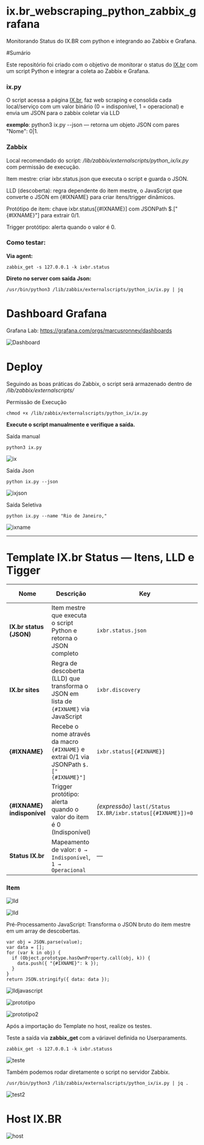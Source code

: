 # ix.br_webscraping_python_zabbix_grafana
Monitorando Status do IX.BR com python e integrando ao Zabbix e Grafana.

#Sumário

Este repositório foi criado com o objetivo de monitorar o status do [IX.br](https://status.ix.br/) com um script Python e integrar a coleta ao Zabbix e Grafana. 

### ix.py

O script acessa a página  [IX.br](https://status.ix.br/), faz web scraping e consolida cada local/serviço com um valor binário (0 = indisponível, 1 = operacional) e envia um JSON para o zabbix coletar via LLD

**exemplo**: python3 ix.py --json — retorna um objeto JSON com pares "Nome": 0|1. 

### Zabbix

Local recomendado do script: */lib/zabbix/externalscripts/python_ix/ix.py* com permissão de execução.

Item mestre: criar ixbr.status.json que executa o script e guarda o JSON. 

LLD (descoberta): regra dependente do item mestre, o JavaScript que converte o JSON em {#IXNAME} para criar itens/trigger dinâmicos. 

Protótipo de item: chave ixbr.status[{#IXNAME}] com JSONPath $.["{#IXNAME}"] para extrair 0/1.

Trigger protótipo: alerta quando o valor é 0.

### Como testar:
**Via agent:**
````
zabbix_get -s 127.0.0.1 -k ixbr.status
````
**Direto no server com saída Json:**
````
/usr/bin/python3 /lib/zabbix/externalscripts/python_ix/ix.py | jq
````

# Dashboard Grafana

Grafana Lab: https://grafana.com/orgs/marcusronney/dashboards

![Dashboard](dashboard_grafana/dashboard_ix.png)


# Deploy

Seguindo as boas práticas do Zabbix, o script será armazenado dentro de */lib/zabbix/externalscripts/*

Permissão de Execução
````
chmod +x /lib/zabbix/externalscripts/python_ix/ix.py
````
**Execute o script manualmente e verifique a saída.**

Saída manual
````
python3 ix.py
````

![ix](imagens/ix.py.png)


Saída Json
````
python ix.py --json
````

![ixjson](imagens/ix_json.png)


Saída Seletiva
````
python ix.py --name "Rio de Janeiro,"
````

![ixname](imagens/ix_name.png)

---------------------------------

# Template IX.br Status — Itens, LLD e Tigger

| Nome | Descrição | Key | Tipo | Item Mestre |
|---|---|---|---|---|
| **IX.br status (JSON)** | Item mestre que executa o script Python e retorna o JSON completo | `ixbr.status.json` | Agente Zabbix (ativo) · **Item mestre** | — |
| **IX.br sites** | Regra de descoberta (LLD) que transforma o JSON em lista de `{#IXNAME}` via JavaScript | `ixbr.discovery` | **Regra de descoberta** · Item dependente | IX.br status (JSON) |
| **{#IXNAME}** | Recebe o nome através da macro `{#IXNAME}` e extrai 0/1 via JSONPath `$.["{#IXNAME}"]` | `ixbr.status[{#IXNAME}]` | **Item dependente** (Numérico sem sinal) | IX.br status (JSON) |
| **{#IXNAME} indisponível** | Trigger protótipo: alerta quando o valor do item é 0 (Indisponível) | *(expressão)* `last(/Status IX.BR/ixbr.status[{#IXNAME}])=0` | **Trigger protótipo** | IX.br status (JSON) |
| **Status IX.br** | Mapeamento de valor: `0 → Indisponível`, `1 → Operacional` | — | **Value mapping** | — |


### Item

![lld](imagens/item.png)

![lld](imagens/lld.png)

Pré-Processamento JavaScript: Transforma o JSON bruto do item mestre em um array de descobertas.
````
var obj = JSON.parse(value);
var data = [];
for (var k in obj) {
  if (Object.prototype.hasOwnProperty.call(obj, k)) {
    data.push({ "{#IXNAME}": k });
  }
}
return JSON.stringify({ data: data });
````

![lldjavascript](imagens/javascript.png)

![prototipo](imagens/prototipoitem.png)

![prototipo2](imagens/prototipoitem2.png)

Após a importação do Template no host, realize os testes.

Teste a saída via **zabbix_get** com a váriavel definida no Userparaments.
````
zabbix_get -s 127.0.0.1 -k ixbr.statuss
````

![teste](imagens/test.png)

Também podemos rodar diretamente o script no servidor Zabbix.
````
/usr/bin/python3 /lib/zabbix/externalscripts/python_ix/ix.py | jq .
````

![test2](imagens/test2.png)

# Host IX.BR

![host](imagens/host.png)
